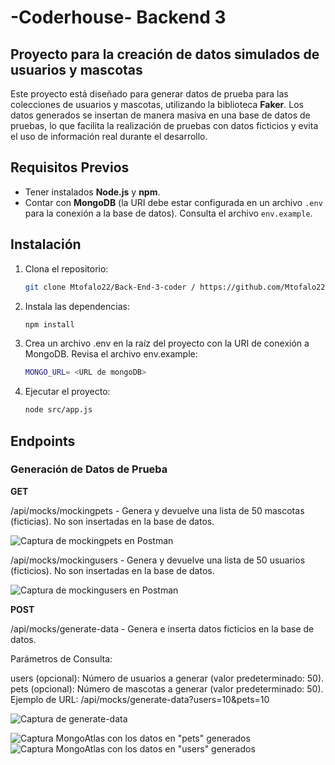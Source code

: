 # -Coderhouse- Backend 3
## Proyecto para la creación de datos simulados de usuarios y mascotas

Este proyecto está diseñado para generar datos de prueba para las colecciones de usuarios y mascotas, utilizando la biblioteca **Faker**. Los datos generados se insertan de manera masiva en una base de datos de pruebas, lo que facilita la realización de pruebas con datos ficticios y evita el uso de información real durante el desarrollo.

## Requisitos Previos

- Tener instalados **Node.js** y **npm**.
- Contar con **MongoDB** (la URI debe estar configurada en un archivo `.env` para la conexión a la base de datos). Consulta el archivo `env.example`.

## Instalación

1. Clona el repositorio:
   ```bash
   git clone Mtofalo22/Back-End-3-coder / https://github.com/Mtofalo22/Back-End-3-coder.git

2. Instala las dependencias:
   ```bash
   npm install

3. Crea un archivo .env en la raíz del proyecto con la URI de conexión a MongoDB. Revisa el archivo env.example:
    ```bash
   MONGO_URL= <URL de mongoDB>

4. Ejecutar el proyecto:
    ```bash
   node src/app.js

## Endpoints

### Generación de Datos de Prueba

**GET**

/api/mocks/mockingpets - Genera y devuelve una lista de 50 mascotas (ficticias). No son insertadas en la base de datos.

![Captura de mockingpets en Postman](src/public/img/mockingpets.jpg)

/api/mocks/mockingusers - Genera y devuelve una lista de 50 usuarios (ficticios). No son insertadas en la base de datos.

![Captura de mockingusers en Postman](src/public/img/mockingusers.jpg)

**POST**

/api/mocks/generate-data - Genera e inserta datos ficticios en la base de datos.

Parámetros de Consulta:

users (opcional): Número de usuarios a generar (valor predeterminado: 50).
pets (opcional): Número de mascotas a generar (valor predeterminado: 50).
Ejemplo de URL: /api/mocks/generate-data?users=10&pets=10

![Captura de generate-data](src/public/img/mockingusers.jpg)

![Captura MongoAtlas con los datos en "pets" generados](src/public/img/mongo-pets.jpg)
![Captura MongoAtlas con los datos en "users" generados](src/public/img/mongo-users.jpg)